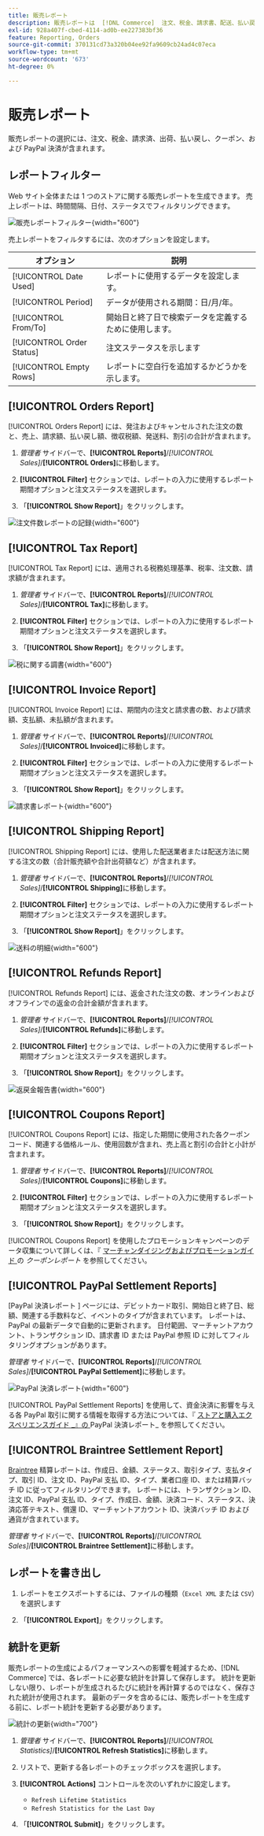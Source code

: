 ```yaml
---
title: 販売レポート
description: 販売レポートは  [!DNL Commerce]  注文、税金、請求書、配送、払い戻し、クーポン、および PayPal 決済を追跡するのに役立ちます。
exl-id: 928a407f-cbed-4114-ad0b-ee227383bf36
feature: Reporting, Orders
source-git-commit: 370131cd73a320b04ee92fa9609cb24ad4c07eca
workflow-type: tm+mt
source-wordcount: '673'
ht-degree: 0%

---
```


# 販売レポート

販売レポートの選択には、注文、税金、請求済、出荷、払い戻し、クーポン、および PayPal 決済が含まれます。

## レポートフィルター

Web サイト全体または 1 つのストアに関する販売レポートを生成できます。 売上レポートは、時間間隔、日付、ステータスでフィルタリングできます。

![ 販売レポートフィルター ](./assets/tax-report.png){width="600"}

売上レポートをフィルタするには、次のオプションを設定します。

| オプション | 説明 |
|--- |--- |
| [!UICONTROL Date Used] | レポートに使用するデータを設定します。 |
| [!UICONTROL Period] | データが使用される期間：日/月/年。 |
| [!UICONTROL From/To] | 開始日と終了日で検索データを定義するために使用します。 |
| [!UICONTROL Order Status] | 注文ステータスを示します |
| [!UICONTROL Empty Rows] | レポートに空白行を追加するかどうかを示します。 |

## [!UICONTROL Orders Report]

[!UICONTROL Orders Report] には、発注およびキャンセルされた注文の数と、売上、請求額、払い戻し額、徴収税額、発送料、割引の合計が含まれます。

1. _管理者_ サイドバーで、**[!UICONTROL Reports]**/_[!UICONTROL Sales]_/**[!UICONTROL Orders]**&#x200B;に移動します。

1. **[!UICONTROL Filter]** セクションでは、レポートの入力に使用するレポート期間オプションと注文ステータスを選択します。

1. 「**[!UICONTROL Show Report]**」をクリックします。

![ 注文件数レポートの記録 ](./assets/order-report-records.png){width="600"}

## [!UICONTROL Tax Report]

[!UICONTROL Tax Report] には、適用される税務処理基準、税率、注文数、請求額が含まれます。

1. _管理者_ サイドバーで、**[!UICONTROL Reports]**/_[!UICONTROL Sales]_/**[!UICONTROL Tax]**&#x200B;に移動します。

1. **[!UICONTROL Filter]** セクションでは、レポートの入力に使用するレポート期間オプションと注文ステータスを選択します。


1. 「**[!UICONTROL Show Report]**」をクリックします。

![ 税に関する調書 ](./assets/tax-report-records.png){width="600"}

## [!UICONTROL Invoice Report]

[!UICONTROL Invoice Report] には、期間内の注文と請求書の数、および請求額、支払額、未払額が含まれます。

1. _管理者_ サイドバーで、**[!UICONTROL Reports]**/_[!UICONTROL Sales]_/**[!UICONTROL Invoiced]**&#x200B;に移動します。

1. **[!UICONTROL Filter]** セクションでは、レポートの入力に使用するレポート期間オプションと注文ステータスを選択します。

1. 「**[!UICONTROL Show Report]**」をクリックします。

![ 請求書レポート ](./assets/sales-invoiced.png){width="600"}

## [!UICONTROL Shipping Report]

[!UICONTROL Shipping Report] には、使用した配送業者または配送方法に関する注文の数（合計販売額や合計出荷額など）が含まれます。

1. _管理者_ サイドバーで、**[!UICONTROL Reports]**/_[!UICONTROL Sales]_/**[!UICONTROL Shipping]**&#x200B;に移動します。

1. **[!UICONTROL Filter]** セクションでは、レポートの入力に使用するレポート期間オプションと注文ステータスを選択します。

1. 「**[!UICONTROL Show Report]**」をクリックします。

![ 送料の明細 ](./assets/shipping.png){width="600"}

## [!UICONTROL Refunds Report]

[!UICONTROL Refunds Report] には、返金された注文の数、オンラインおよびオフラインでの返金の合計金額が含まれます。

1. _管理者_ サイドバーで、**[!UICONTROL Reports]**/_[!UICONTROL Sales]_/**[!UICONTROL Refunds]**&#x200B;に移動します。

1. **[!UICONTROL Filter]** セクションでは、レポートの入力に使用するレポート期間オプションと注文ステータスを選択します。

1. 「**[!UICONTROL Show Report]**」をクリックします。

![ 返戻金報告書 ](./assets/sales-refunds.png){width="600"}

## [!UICONTROL Coupons Report]

[!UICONTROL Coupons Report] には、指定した期間に使用された各クーポンコード、関連する価格ルール、使用回数が含まれ、売上高と割引の合計と小計が含まれます。

1. _管理者_ サイドバーで、**[!UICONTROL Reports]**/_[!UICONTROL Sales]_/**[!UICONTROL Coupons]**&#x200B;に移動します。

1. **[!UICONTROL Filter]** セクションでは、レポートの入力に使用するレポート期間オプションと注文ステータスを選択します。

1. 「**[!UICONTROL Show Report]**」をクリックします。

[!UICONTROL Coupons Report] を使用したプロモーションキャンペーンのデータ収集について詳しくは、『 [ マーチャンダイジングおよびプロモーションガイド ](../merchandising-promotions/price-rules-cart-coupon.md#coupons-report) の _クーポンレポート_ を参照してください。

<!--- ![Coupons Report](./assets/sales-coupons.png) need coupon data  -->

## [!UICONTROL PayPal Settlement Reports]

[PayPal 決済レポート ] ページには、デビットカード取引、開始日と終了日、総額、関連する手数料など、イベントのタイプが含まれています。 レポートは、PayPal の最新データで自動的に更新されます。 日付範囲、マーチャントアカウント、トランザクション ID、請求書 ID または PayPal 参照 ID に対してフィルタリングオプションがあります。

_管理者_ サイドバーで、**[!UICONTROL Reports]**/_[!UICONTROL Sales]_/**[!UICONTROL PayPal Settlement]**&#x200B;に移動します。

![PayPal 決済レポート ](./assets/reports-sales-paypal-settlement.png){width="600"}

[!UICONTROL PayPal Settlement Reports] を使用して、資金決済に影響を与える各 PayPal 取引に関する情報を取得する方法については、『 [ ストアと購入エクスペリエンスガイド _』の ](../stores-purchase/paypal-settlement-reports.md)PayPal 決済レポート_ を参照してください。

## [!UICONTROL Braintree Settlement Report]

[Braintree](../stores-purchase/braintree.md) 精算レポートは、作成日、金額、ステータス、取引タイプ、支払タイプ、取引 ID、注文 ID、PayPal 支払 ID、タイプ、業者口座 ID、または精算バッチ ID に従ってフィルタリングできます。 レポートには、トランザクション ID、注文 ID、PayPal 支払 ID、タイプ、作成日、金額、決済コード、ステータス、決済応答テキスト、償還 ID、マーチャントアカウント ID、決済バッチ ID および通貨が含まれています。

_管理者_ サイドバーで、**[!UICONTROL Reports]**/_[!UICONTROL Sales]_/**[!UICONTROL Braintree Settlement]**&#x200B;に移動します。

<!--- ![Braintree Settlement Report](./assets/braintree-settlement.png) need a Braintree connection to update report screen -->

## レポートを書き出し

1. レポートをエクスポートするには、ファイルの種類（`Excel XML` または `CSV`）を選択します

1. 「**[!UICONTROL Export]**」をクリックします。

## 統計を更新

販売レポートの生成によるパフォーマンスへの影響を軽減するため、[!DNL Commerce] では、各レポートに必要な統計を計算して保存します。 統計を更新しない限り、レポートが生成されるたびに統計を再計算するのではなく、保存された統計が使用されます。 最新のデータを含めるには、販売レポートを生成する前に、レポート統計を更新する必要があります。

![ 統計の更新 ](./assets/refresh-stats.png){width="700"}

1. _管理者_ サイドバーで、**[!UICONTROL Reports]**/_[!UICONTROL Statistics]_/**[!UICONTROL Refresh Statistics]**&#x200B;に移動します。

1. リストで、更新する各レポートのチェックボックスを選択します。

1. **[!UICONTROL Actions]** コントロールを次のいずれかに設定します。

   - `Refresh Lifetime Statistics`
   - `Refresh Statistics for the Last Day`

1. 「**[!UICONTROL Submit]**」をクリックします。
